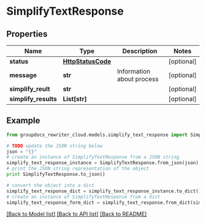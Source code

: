 # SimplifyTextResponse


## Properties
Name | Type | Description | Notes
------------ | ------------- | ------------- | -------------
**status** | [**HttpStatusCode**](HttpStatusCode.md) |  | [optional] 
**message** | **str** | Information about process | [optional] 
**simplify_reult** | **str** |  | [optional] 
**simplify_results** | **List[str]** |  | [optional] 

## Example

```python
from groupdocs_rewriter_cloud.models.simplify_text_response import SimplifyTextResponse

# TODO update the JSON string below
json = "{}"
# create an instance of SimplifyTextResponse from a JSON string
simplify_text_response_instance = SimplifyTextResponse.from_json(json)
# print the JSON string representation of the object
print SimplifyTextResponse.to_json()

# convert the object into a dict
simplify_text_response_dict = simplify_text_response_instance.to_dict()
# create an instance of SimplifyTextResponse from a dict
simplify_text_response_form_dict = simplify_text_response.from_dict(simplify_text_response_dict)
```
[[Back to Model list]](../README.md#documentation-for-models) [[Back to API list]](../README.md#documentation-for-api-endpoints) [[Back to README]](../README.md)


